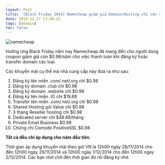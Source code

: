 ```yaml
---
layout: Post
title: '[Black Friday 2014] Namecheap giảm giá Domain/Hosting chỉ còn $0.98'
date: 2014-11-27 13:49:22
tags: [domain]
toc: false
---
```


![namecheap](https://res.cloudinary.com/khoanguyen/image/upload/v1420479384/namecheap_qgsdxn.png)

Hưởng ứng Black Friday năm nay Namecheap đã mang đến cho người dùng coupon giảm giá còn $0.98/năm cho việc thanh toán khi đăng ký hoặc transfer domain các loại.

Các khuyến mãi cụ thể mà nhà cung cấp này đưa ra như sau:

1. Đăng ký tên miền .com/.net/.org chỉ $0.98
2. Đăng ký domain .club chỉ $0.98
3. Đăng ký domain .website chỉ $0.98
4. Đăng ký tên miền .IO chỉ $19.88
5. Transfer tên miền .com/.net/.org chỉ $0.98
6. Shared Hosting gói Value chỉ $0.98
7. 3 tháng Reseller hosting chỉ $0.98
8. Dedicated server chỉ $48.88/tháng
9. Private Email Business $0.98
10. Chứng chỉ Comodo PositiveSSL $0.98

**Tất cả đều chỉ áp dụng cho năm đầu tiên.**

Thời gian áp dụng khuyến mãi theo giờ VN là 12h00 ngày 28/11/2014 cho đến 12h00 ngày 29/11/2014 và 12h00 ngày 1/12/2014 cho đến 12h00 ngày 2/12/2014. Các bạn nhớ chờ đến thời gian đó rồi đăng ký nhé.
